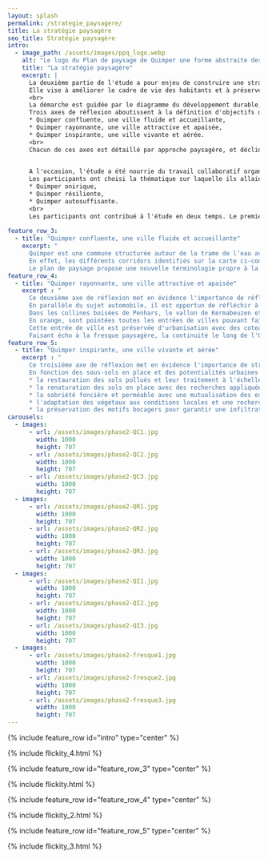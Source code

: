 ```yaml
---
layout: splash
permalink: /strategie_paysagere/
title: La stratégie paysagère
seo_title: Stratégie paysagère
intro:
  - image_path: /assets/images/ppq_logo.webp
    alt: "Le logo du Plan de paysage de Quimper une forme abstraite dessinée à l'aquarelle."
    title: "La stratégie paysagère"
    excerpt: |
      La deuxième partie de l'étude a pour enjeu de construire une stratégie commune d'adaptation au monde de demain, à l'échelle des différentes unités paysagères. 
      Elle vise à améliorer le cadre de vie des habitants et à préserver la diversité des paysages. 
      <br>
      La démarche est guidée par le diagramme du développement durable, au regard des différents enjeux territoriaux développés dans le diagnostic.
      Trois axes de réflexion aboutissent à la définition d'objectifs de qualité paysagère : 
      * Quimper confluente, une ville fluide et accueillante,
      * Quimper rayonnante, une ville attractive et apaisée,
      * Quimper inspirante, une ville vivante et aérée.
      <br>
      Chacun de ces axes est détaillé par approche paysagère, et décliné en objectif de qualité paysagère (OQP). 
      

      A l'occasion, l'étude a été nourrie du travail collaboratif organisé pendant les fresques paysagères en novembre 2024. L'atelier s'est déroulé dans la salle de réunion des Halles Saint-François, un samedi après-midi.
      Les participants ont choisi la thématique sur laquelle ils allaient contribuer, par groupe de 8 à 10 personnes : 
      * Quimper onirique,
      * Quimper résiliente,
      * Quimper autosuffisante.
      <br>
      Les participants ont contribué à l'étude en deux temps. Le premier, organisé en table ronde, a permi à chacune et chacun d'entre eux de s'exprimer sur la thématique. Ensuite, chaque fresque a été complétée par des éléments graphiques (dessins, collages, gommettes) et des textes.
      
feature_row_3:
  - title: "Quimper confluente, une ville fluide et accueillante"
    excerpt: "
      Quimper est une commune structurée autour de la trame de l’eau avec différents affluents du Steïr et de l'Odet qui participent à une qualité paysagère et du cadre de vie évidents. Cette étoile bleue est un atout pour identifier l'armature d'espaces publics plantés actuels et potentiels dans la ville habitée. Elle est au coeur de ce premier axe de réflexion, et met en surbrillance la confluence, bien connue de toutes et tous, origine de la ville-centre.
      En effet, les différents corridors identifiés sur la carte ci-contre, mettent en évidence des surfaces à sanctuariser pour les activités de loisirs et de détente dans les quartiers habités. Les différentes branches de l'étoile bleue s'étoffent d'une large couverture végétale, souvent boisée, pour imaginer des parcours climatisés et ressourçants à proximité des habitations. Qu'on soit habitant de la vallée du Frout ou de la vallée du Keriner, l'accessibilité à des espaces naturels et publics structurants est rendu possible par la voie de l'eau. En suivant son parcours, l'idée serait de pouvoir se rendre sans encombre de la baie de l'Odet jusqu'au Stangala. La combinaison vertueuse de l'eau et du végétal est un atout considérable pour l'attractivité de la commune et absorber les épisodes pluvieux extrêmes. La trame verte et bleue engage une réflexion globale communale sur les mobilités alternatives, sur l'accessibilité à des espaces récréatifs de qualité, et sur la capacité du territoire à vivre avec les risques d'inondation et de submersion.
      Le plan de paysage propose une nouvelle terminologie propre à la ville de Quimper, la trame Glaz pour favoriser la biodiversité en respectant les sols et leur qualité, ainsi que celle des espaces publics et une agriculture raisonnée."
feature_row_4:
  - title: "Quimper rayonnante, une ville attractive et apaisée"
    excerpt : "
      Ce deuxième axe de réflexion met en évidence l'importance de réfléchir au schéma viaire, notamment avec le conseil départemental car les grands boulevards qui ont été construits dans les années 60-80 sont en limite proche de quartiers habités résidentiels. Ils sont circulés à 90 ou 110 km/h en fonction des tronçons et sont une source de nuisances importantes et diverses.
      En parallèle du sujet automobile, il est opportun de réfléchir à un schéma de déplacements alternatifs, de vallée en vallée pour désenclaver les quartiers et s'émanciper du pétrole. Les continuités pourraient se faire en périphérie de centre-ville, et traverseraient les différents quartiers de Penhars, Kerfeunteun, Cuzon, Ergué-Armel, Prat-Maria en se basant sur le maillage des espaces publics structurants identifiés dans le première axe.
      Dans les collines boisées de Penhars, le vallon de Kermabeuzen et le Steïr habité, les espaces publics à préserver se succèdent et les quartiers pourraient être décloisonnés facilement.
      En orange, sont pointées toutes les entrées de villes pouvant faire l'objet d'une restructuration en tenant compte de la qualité des limites d'activités commerciales, artisanales, privées et industrielles afin de préserver une qualité de vue sur les reliefs à l'image de la vallée du Frout, autour des bassins plantés de Tréqueffélec.
      Cette entrée de ville est préservée d'urbanisation avec des coteaux abrupts, difficilement constructibles. Elle reflète l'image de ville dans les collines, en limite des quartiers de Kerfeunteun et de Cuzon. Si des parcelles privées venaient à être en vente, la ville de Quimper pourrait préempter afin de garantir un itinéraire sécurisant pour les modes alternatifs à la voiture dans un environnement boisé et ressourçant.
      Faisant écho à la fresque paysagère, la continuité le long de l'Odet pour relier les gorges du Stangala avec l'anse de Saint-Cadou est une attente très forte des habitants. Des points durs, de blocage, ont déjà été relevés dans le diagnostic comme le port du Corniguel par exemple ou la discontinuité entre les plaines de Locmaria et la base de loisirs Creac'h Gwen le long du fleuve. Les participant·es ont, évoqué la construction d'un ouvrage sur l'Odet pour boucler un itinéraire de rive en rive. Plus simplement, un navibus ou un bac pourrait être mis en place pour faciliter les traversées du fleuve."
feature_row_5:
  - title: "Quimper inspirante, une ville vivante et aérée"
    excerpt : " 
      Ce troisième axe de réflexion met en évidence l'importance de structurer une politique globale à l'échelle de la commune et avec tous les partenaires et acteurs travaillant sur les sols. L'idée est de vulgariser au plus grand nombre l'importance du maintien et de la restauration des sols, dans toutes les situations connues à ce jour dans le territoire. Qu'on se trouve en amont de la confluence sur le plateau agricole, ou dans les quartiers habités de Prat-Maria et Ergué-Armel, le maintien des sols est un enjeu considérable participant à l'élaboration d'une trame Glaz structurante à l'échelle de Quimper et au-delà des limites communales.
      En fonction des sous-sols en place et des potentialités urbaines à venir, l'étude affinée des sols est décisive dans les orientations d'aménagement, avec une attention toute particulière devant porter sur :
      * la restauration des sols pollués et leur traitement à l'échelle locale,
      * la renaturation des sols en place avec des recherches appliquées sur la qualité agronomique et biologique des sols pour une utilisation dans l'aménagement des espaces publics structurants,
      * la sobriété foncière et perméable avec une mutualisation des espaces extérieurs pour une diversité d'usages en fonction de la journée, de la semaine, des saisons,
      * l'adaptation des végétaux aux conditions locales et une recherche d'homogénéité dans la qualification des limites privées,
      * la préservation des motifs bocagers pour garantir une infiltration de l'eau et un équilibre du cycle d'amont en aval."
carousels:
  - images:
      - url: /assets/images/phase2-QC1.jpg
        width: 1000
        height: 707
      - url: /assets/images/phase2-QC2.jpg
        width: 1000
        height: 707
      - url: /assets/images/phase2-QC3.jpg
        width: 1000
        height: 707
  - images:
      - url: /assets/images/phase2-QR1.jpg
        width: 1000
        height: 707
      - url: /assets/images/phase2-QR2.jpg
        width: 1000
        height: 707
      - url: /assets/images/phase2-QR3.jpg
        width: 1000
        height: 707
  - images:
      - url: /assets/images/phase2-QI1.jpg
        width: 1000
        height: 707
      - url: /assets/images/phase2-QI2.jpg
        width: 1000
        height: 707
      - url: /assets/images/phase2-QI3.jpg
        width: 1000
        height: 707
  - images:
      - url: /assets/images/phase2-fresque1.jpg
        width: 1000
        height: 707
      - url: /assets/images/phase2-fresque2.jpg
        width: 1000
        height: 707
      - url: /assets/images/phase2-fresque3.jpg
        width: 1000
        height: 707
---
```


{% include feature_row id="intro" type="center" %}

{% include flickity_4.html %}

{% include feature_row id="feature_row_3" type="center" %}

{% include flickity.html %}

{% include feature_row id="feature_row_4" type="center" %}

{% include flickity_2.html %}

{% include feature_row id="feature_row_5" type="center" %}

{% include flickity_3.html %}
